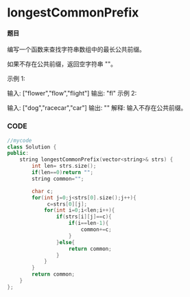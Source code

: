 # longestCommonPrefix


#### 题目

编写一个函数来查找字符串数组中的最长公共前缀。

如果不存在公共前缀，返回空字符串 ""。

示例 1:

输入: ["flower","flow","flight"]
输出: "fl"
示例 2:

输入: ["dog","racecar","car"]
输出: ""
解释: 输入不存在公共前缀。



### CODE
```c++
//mycode
class Solution {
public:
    string longestCommonPrefix(vector<string>& strs) {
        int len= strs.size();
        if(len==0)return "";
        string common="";

        char c;
        for(int j=0;j<strs[0].size();j++){
             c=strs[0][j];
            for(int i=0;i<len;i++){
                if(strs[i][j]==c){
                    if(i==len-1){
                        common+=c;
                    }
                }else{
                    return common;
                }
            }
        }
        return common;
    }
};
```


